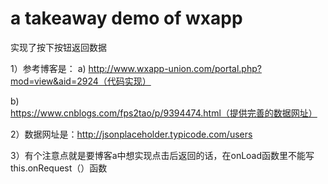 # a takeaway demo of wxapp
实现了按下按钮返回数据

1）参考博客是：
  a)	http://www.wxapp-union.com/portal.php?mod=view&aid=2924（代码实现）
  
  b)	https://www.cnblogs.com/fps2tao/p/9394474.html（提供完善的数据网址）
  
2）数据网址是：http://jsonplaceholder.typicode.com/users

3）有个注意点就是要博客a中想实现点击后返回的话，在onLoad函数里不能写this.onRequest（）函数

